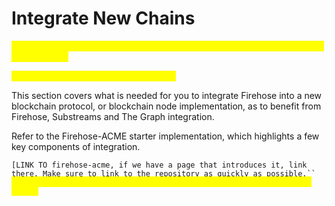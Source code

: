 # Integrate New Chains

_<mark style="color:yellow;">**\[\[slm:] convert page to section title header in menu through the summary file per Alex.]**</mark>_

_<mark style="color:yellow;">**\[\[slm:] content has not been updated.]**</mark>_

This section covers what is needed for you to integrate Firehose into a new blockchain protocol, or blockchain node implementation, as to benefit from Firehose, Substreams and The Graph integration.

Refer to the Firehose-ACME starter implementation, which highlights a few key components of integration.&#x20;

`[LINK TO firehose-acme, if we have a page that introduces it, link there. Make sure to link to the repository as quickly as possible.`` `<mark style="color:yellow;">`These guys are extreme coders, they'll want to know the low-levels fast.]`</mark>
